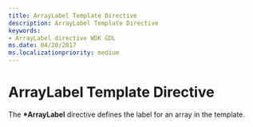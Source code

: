 ```yaml
---
title: ArrayLabel Template Directive
description: ArrayLabel Template Directive
keywords:
- ArrayLabel directive WDK GDL
ms.date: 04/20/2017
ms.localizationpriority: medium
---
```


# ArrayLabel Template Directive


The **\*ArrayLabel** directive defines the label for an array in the template.

 

 




